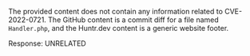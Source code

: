 The provided content does not contain any information related to CVE-2022-0721. The GitHub content is a commit diff for a file named `Handler.php`, and the Huntr.dev content is a generic website footer.

Response: UNRELATED